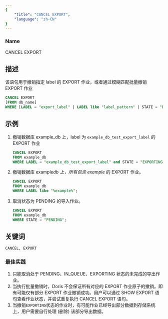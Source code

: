 ```yaml
---
{
    "title": "CANCEL EXPORT",
    "language": "zh-CN"
}
---
```


<!--
Licensed to the Apache Software Foundation (ASF) under one
or more contributor license agreements.  See the NOTICE file
distributed with this work for additional information
regarding copyright ownership.  The ASF licenses this file
to you under the Apache License, Version 2.0 (the
"License"); you may not use this file except in compliance
with the License.  You may obtain a copy of the License at

  http://www.apache.org/licenses/LICENSE-2.0

Unless required by applicable law or agreed to in writing,
software distributed under the License is distributed on an
"AS IS" BASIS, WITHOUT WARRANTIES OR CONDITIONS OF ANY
KIND, either express or implied.  See the License for the
specific language governing permissions and limitations
under the License.
-->



### Name

CANCEL EXPORT

## 描述

该语句用于撤销指定 label 的 EXPORT 作业，或者通过模糊匹配批量撤销 EXPORT 作业

```sql
CANCEL EXPORT
[FROM db_name]
WHERE [LABEL = "export_label" | LABEL like "label_pattern" | STATE = "PENDING/IN_QUEUE/EXPORTING"]
```

## 示例

1. 撤销数据库 example_db 上，label 为 `example_db_test_export_label` 的 EXPORT 作业

   ```sql
   CANCEL EXPORT
   FROM example_db
   WHERE LABEL = "example_db_test_export_label" and STATE = "EXPORTING";
   ```

2. 撤销数据库 example*db 上，所有包含 example* 的 EXPORT 作业。

   ```sql
   CANCEL EXPORT
   FROM example_db
   WHERE LABEL like "%example%";
   ```

3. 取消状态为 PENDING 的导入作业。

   ```sql
   CANCEL EXPORT
   FROM example_db
   WHERE STATE = "PENDING";
   ```

## 关键词

    CANCEL, EXPORT

### 最佳实践

1. 只能取消处于 PENDING、IN_QUEUE、EXPORTING 状态的未完成的导出作业。
2. 当执行批量撤销时，Doris 不会保证所有对应的 EXPORT 作业原子的撤销。即有可能仅有部分 EXPORT 作业撤销成功。用户可以通过 SHOW EXPORT 语句查看作业状态，并尝试重复执行 CANCEL EXPORT 语句。
3. 当撤销`EXPORTING`状态的作业时，有可能作业已经导出部分数据到存储系统上，用户需要自行处理 (删除) 该部分导出数据。
